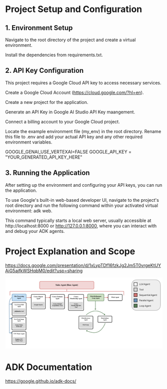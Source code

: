 # Project Setup and Configuration
## 1. Environment Setup
Navigate to the root directory of the project and create a virtual environment. 

Install the dependencies from requirements.txt.

## 2. API Key Configuration
This project requires a Google Cloud API key to access necessary services. 

Create a Google Cloud Account (https://cloud.google.com/?hl=en). 

Create a new project for the application. 

Generate an API Key in Google AI Studio API Key maangement. 

Connect a billing account to your Google Cloud project.

Locate the example environment file (my_env) in the root directory. Rename this file to .env and add your actual API key and any other required environment variables.

GOOGLE_GENAI_USE_VERTEXAI=FALSE
GOOGLE_API_KEY = "YOUR_GENERATED_API_KEY_HERE"

## 3. Running the Application
After setting up the environment and configuring your API keys, you can run the application. 

To use Google's built-in web-based developer UI, navigate to the project's root directory and run the following command within your activated virtual environment: adk web. 

This command typically starts a local web server, usually accessible at http://localhost:8000 or http://127.0.0.1:8000, where you can interact with and debug your ADK agents.

# Project Explanation and Scope
https://docs.google.com/presentation/d/1xLypTDf16fzkJg2Jm5T0vrgeKtUYAiG5ajfkWSHqbM0/edit?usp=sharing

![Costco Workflow](costco_workflow.png)

# ADK Documentation
https://google.github.io/adk-docs/
